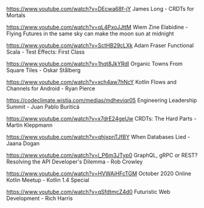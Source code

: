 https://www.youtube.com/watch?v=DEcwa68f-jY James Long - CRDTs for Mortals

https://www.youtube.com/watch?v=qL4PxoJJttM Wiem Zine Elabidine - Flying Futures in the same sky can make the moon sun at midnight

https://www.youtube.com/watch?v=SctHB29cLXk Adam Fraser Functional Scala - Test Effects: First Class

https://www.youtube.com/watch?v=1hqt8JkYRdI Organic Towns From Square Tiles - Oskar Stålberg

https://www.youtube.com/watch?v=xch4aw7hNcY Kotlin Flows and Channels for Android - Ryan Pierce

https://codeclimate.wistia.com/medias/mdheviqr05 Engineering Leadership Summit - Juan Pablo Buriticá

https://www.youtube.com/watch?v=x7drE24geUw CRDTs: The Hard Parts - Martin Kleppmann

https://www.youtube.com/watch?v=qhjxpnTJfBY When Databases Lied - Jaana Dogan 

https://www.youtube.com/watch?v=l_P6m3JTyp0 GraphQL, gRPC or REST? Resolving the API Developer's Dilemma - Rob Crowley

https://www.youtube.com/watch?v=HVWAiHFcTGM October 2020 Online Kotlin Meetup - Kotlin 1.4 Special 

https://www.youtube.com/watch?v=qSfdtmcZ4d0 Futuristic Web Development - Rich Harris
